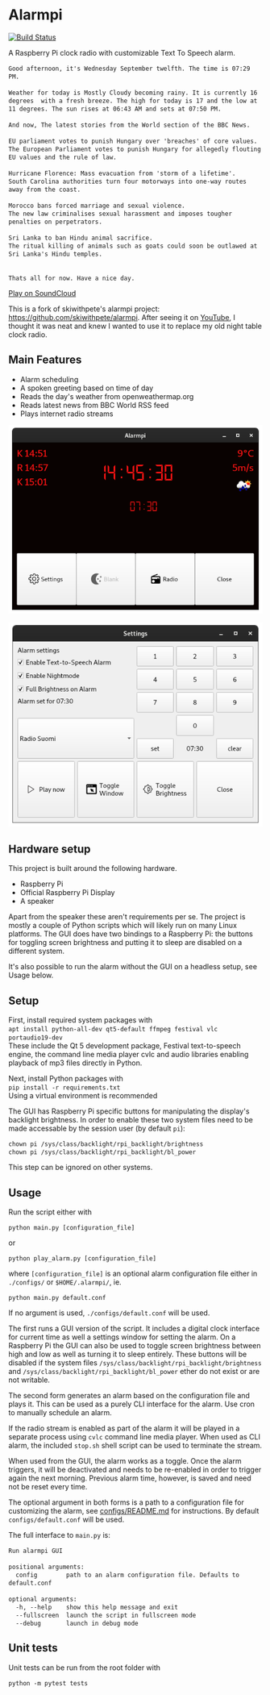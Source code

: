 # Alarmpi

[![Build Status](https://img.shields.io/github/workflow/status/lajanki/alarmpi/Run%20pytest)](https://github.com/lajanki/alarmpi/actions/workflows/python-publish.yml)

A Raspberry Pi clock radio with customizable Text To Speech alarm.
```
Good afternoon, it's Wednesday September twelfth. The time is 07:29 PM.

Weather for today is Mostly Cloudy becoming rainy. It is currently 16 degrees  with a fresh breeze. The high for today is 17 and the low at 11 degrees. The sun rises at 06:43 AM and sets at 07:50 PM.

And now, The latest stories from the World section of the BBC News.

EU parliament votes to punish Hungary over 'breaches' of core values.
The European Parliament votes to punish Hungary for allegedly flouting EU values and the rule of law.

Hurricane Florence: Mass evacuation from 'storm of a lifetime'.
South Carolina authorities turn four motorways into one-way routes away from the coast.

Morocco bans forced marriage and sexual violence.
The new law criminalises sexual harassment and imposes tougher penalties on perpetrators.

Sri Lanka to ban Hindu animal sacrifice.
The ritual killing of animals such as goats could soon be outlawed at Sri Lanka's Hindu temples.


Thats all for now. Have a nice day.
```
[Play on SoundCloud](https://soundcloud.com/lajanki/pialarm_sample)


This is a fork of skiwithpete's alarmpi project: https://github.com/skiwithpete/alarmpi. After seeing it on [YouTube](https://youtu.be/julETnOLkaU), I thought it was neat and knew I wanted to use it to replace my old night table clock radio.


## Main Features
 * Alarm scheduling
 * A spoken greeting based on time of day
 * Reads the day's weather from openweathermap.org
 * Reads latest news from BBC World RSS feed
 * Plays internet radio streams
 

![Main window](resources/clock_main.png)

![Settings window](resources/clock_settings.png)


## Hardware setup
This project is built around the following hardware.
 * Raspberry Pi
 * Official Raspberry Pi Display
 * A speaker

Apart from the speaker these aren't requirements per se. The project is mostly a couple of Python scripts which will likely run on many Linux platforms. The GUI does have two bindings to a Raspberry Pi: the buttons for toggling screen brightness and putting it to sleep are disabled on a different system.

It's also possible to run the alarm without the GUI on a headless setup, see Usage below.


## Setup
First, install required system packages with  
```apt install python-all-dev qt5-default ffmpeg festival vlc portaudio19-dev```  
These include the Qt 5 development package, Festival text-to-speech engine, the command line media player cvlc and audio libraries enabling playback of mp3 files directly in Python.

Next, install Python packages with  
```pip install -r requirements.txt```  
Using a virtual environment is recommended

The GUI has Raspberry Pi specific buttons for manipulating the display's backlight brightness. In order to enable these two system files need to be made accessable by the session user (by default `pi`):
```
chown pi /sys/class/backlight/rpi_backlight/brightness
chown pi /sys/class/backlight/rpi_backlight/bl_power
```
This step can be ignored on other systems.



## Usage
Run the script either with
```
python main.py [configuration_file]
```
or
```
python play_alarm.py [configuration_file]
```
where `[configuration_file]` is an optional alarm configuration file either in `./configs/` or `$HOME/.alarmpi/`, ie.
```
python main.py default.conf
```
If no argument is used, `./configs/default.conf` will be used.



The first runs a GUI version of the script. It includes a digital clock interface for current time as well a settings window for setting the alarm. On a Raspberry Pi the GUI can also be used to toggle screen brightness between high and low as well as turning it to sleep entirely. These buttons will be disabled if the system files `/sys/class/backlight/rpi_backlight/brightness` and `/sys/class/backlight/rpi_backlight/bl_power` ether do not exist or are not writable.

The second form generates an alarm based on the configuration file and plays it. This can be used as a purely CLI interface for the alarm. Use cron to manually schedule an alarm.

If the radio stream is enabled as part of the alarm it will be played in a separate process using `cvlc` command line media player. When used as CLI alarm, the included `stop.sh` shell script can be used to terminate the stream.

When used from the GUI, the alarm works as a toggle. Once the alarm triggers, it will be deactivated and needs to be re-enabled in order to trigger again the next morning. Previous alarm time, however, is saved and need not be reset every time. 

The optional argument in both forms is a path to a configuration file for customizing the alarm, see [configs/README.md](./configs/README.md) for instructions. By default `configs/default.conf` will be used.



The full interface to `main.py` is:
```
Run alarmpi GUI

positional arguments:
  config        path to an alarm configuration file. Defaults to default.conf

optional arguments:
  -h, --help    show this help message and exit
  --fullscreen  launch the script in fullscreen mode
  --debug       launch in debug mode
```

## Unit tests
Unit tests can be run from the root folder with
```
python -m pytest tests
```
